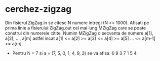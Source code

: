 # cerchez-zigzag
Din fisierul ZigZag.in se citesc N numere intregi (N <= 1000). Afisati pe prima linie a fisierului ZigZag.out cel mai lung MZigZag care se poate construi din numerele citite. Numim MZigZag o secventa de numere a[1], a[2], ..., a[m] astfel incat a[1] <= a[2] >= a[3] <= a[4] >= a[5] ... <= a[m-1] >= a[m].
* Pentru N = 7 si a = (7, 5, 0, 1, 4, 9, 3) se va afisa: 0 9 3 7 1 5 4
